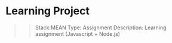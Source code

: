 # Learning Project
>>Stack:MEAN
>>Type: Assignment
>>Description: Learning assignment (Javascript + Node.js)
